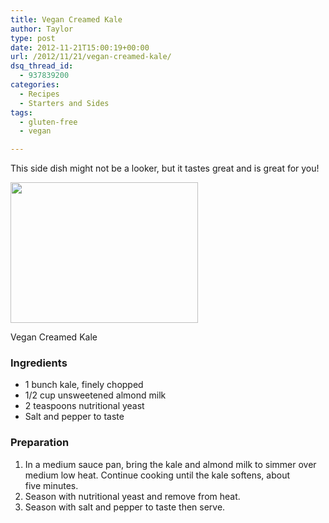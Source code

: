 ```yaml
---
title: Vegan Creamed Kale
author: Taylor
type: post
date: 2012-11-21T15:00:19+00:00
url: /2012/11/21/vegan-creamed-kale/
dsq_thread_id:
  - 937839200
categories:
  - Recipes
  - Starters and Sides
tags:
  - gluten-free
  - vegan

---
```

This side dish might not be a looker, but it tastes great and is great for you!

<div id="attachment_2122" style="width: 310px" class="wp-caption alignright">
  <a href="{{% mediaroot %}}uploads/2012/11/PB121806.jpg" rel="lightbox[2006]"><img class="size-medium wp-image-2122" title="Vegan Creamed Kale" src="{{% mediaroot %}}uploads/2012/11/PB121806-300x225.jpg" alt="" width="300" height="225" srcset="{{% mediaroot %}}uploads/2012/11/PB121806-300x225.jpg 300w, {{% mediaroot %}}uploads/2012/11/PB121806.jpg 800w" sizes="(max-width: 300px) 100vw, 300px" /></a>
  
  <p class="wp-caption-text">
    Vegan Creamed Kale
  </p>
</div>

### Ingredients

  * 1 bunch kale, finely chopped
  * 1/2 cup unsweetened almond milk
  * 2 teaspoons nutritional yeast
  * Salt and pepper to taste

### Preparation

  1. In a medium sauce pan, bring the kale and almond milk to simmer over medium low heat. Continue cooking until the kale softens, about five minutes.
  2. Season with nutritional yeast and remove from heat.
  3. Season with salt and pepper to taste then serve.

&nbsp;